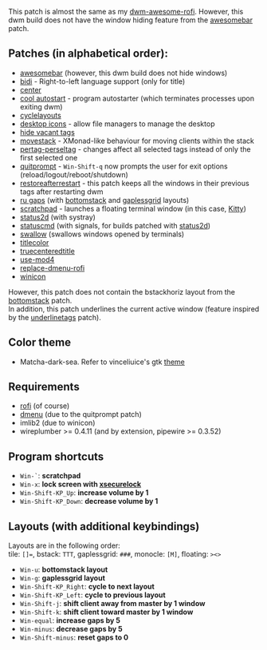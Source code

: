 This patch is almost the same as my [dwm-awesome-rofi](https://github.com/isaackwy/desktop-preferences/tree/master/dwm/dwm-awesome-rofi). However, this dwm build does not have the window hiding feature from the [awesomebar](http://dwm.suckless.org/patches/awesomebar/) patch.

## Patches (in alphabetical order):
- [awesomebar](http://dwm.suckless.org/patches/awesomebar/) (however, this dwm build does not hide windows)  
- [bidi](https://dwm.suckless.org/patches/bidi) - Right-to-left language support (only for title)  
- [center](https://dwm.suckless.org/patches/center/)  
- [cool autostart](https://dwm.suckless.org/patches/cool_autostart/) - program autostarter (which terminates processes upon exiting dwm)  
- [cyclelayouts](https://dwm.suckless.org/patches/cyclelayouts/)  
- [desktop icons](https://github.com/bakkeby/patches/blob/master/dwm/dwm-desktop_icons-6.3.diff) - allow file managers to manage the desktop  
- [hide vacant tags](https://dwm.suckless.org/patches/hide_vacant_tags/)  
- [movestack](https://raw.githubusercontent.com/bakkeby/dwm-flexipatch/master/patch/movestack.c) - XMonad-like behaviour for moving clients within the stack   
- [pertag-perseltag](https://dwm.suckless.org/patches/pertag/dwm-pertag-perseltag-6.2.diff) - changes affect all selected tags instead of only the first selected one  
- [quitprompt](https://dwm.suckless.org/patches/quitprompt/) - `Win-Shift-q` now prompts the user for exit options (reload/logout/reboot/shutdown)  
- [restoreafterrestart](https://dwm.suckless.org/patches/restoreafterrestart/) - this patch keeps all the windows in their previous tags after restarting dwm  
- [ru gaps](https://web.archive.org/web/20220627080229/https://dwm.suckless.org/patches/ru_gaps/) (with [bottomstack](https://web.archive.org/web/20211205174715/https://dwm.suckless.org/patches/ru_gaps/dwm-ru_bottomstack-6.2.diff) and [gaplessgrid](https://web.archive.org/web/20211205170841/https://dwm.suckless.org/patches/ru_gaps/dwm-ru_gaplessgrid-6.2.diff) layouts)  
- [scratchpad](https://dwm.suckless.org/patches/scratchpad/) - launches a floating terminal window (in this case, [Kitty](https://sw.kovidgoyal.net/kitty/))  
- [status2d](https://dwm.suckless.org/patches/status2d/dwm-status2d-systray-6.4.diff) (with systray)  
- [statuscmd](https://dwm.suckless.org/patches/statuscmd/dwm-statuscmd-status2d-20210405-60bb3df.diff) (with signals, for builds patched with [status2d](https://dwm.suckless.org/patches/status2d/))  
- [swallow](https://dwm.suckless.org/patches/swallow/) (swallows windows opened by terminals)  
- [titlecolor](https://dwm.suckless.org/patches/titlecolor/)  
- [truecenteredtitle](https://dwm.suckless.org/patches/truecenteredtitle/)  
- [use-mod4](https://slackbuilds.org/slackbuilds/15.0/desktop/dwm/sbo-patches/use-mod4.patch)  
- [replace-dmenu-rofi](https://slackbuilds.org/slackbuilds/15.0/desktop/dwm/sbo-patches/replace-dmenu-rofi.patch)  
- [winicon](https://dwm.suckless.org/patches/winicon/)  

However, this patch does not contain the bstackhoriz layout from the [bottomstack](https://dwm.suckless.org/patches/bottomstack/dwm-bottomstack-6.1.diff) patch.  
In addition, this patch underlines the current active window (feature inspired by the [underlinetags](https://dwm.suckless.org/patches/underlinetags/) patch).

## Color theme
- Matcha-dark-sea. Refer to vinceliuice's gtk [theme](https://github.com/vinceliuice/Matcha-gtk-theme)

## Requirements
- [rofi](https://github.com/davatorium/rofi) (of course)  
- [dmenu](https://tools.suckless.org/dmenu/) (due to the quitprompt patch)  
- imlib2 (due to winicon)  
- wireplumber >= 0.4.11 (and by extension, pipewire >= 0.3.52)

## Program shortcuts
+ `` Win-` ``: **scratchpad**
+ `Win-x`: **lock screen with [xsecurelock](https://github.com/google/xsecurelock)**
+ `Win-Shift-KP_Up`: **increase volume by 1**
+ `Win-Shift-KP_Down`: **decrease volume by 1**

## Layouts (with additional keybindings) 

Layouts are in the following order:  
tile: `[]=`, bstack: `TTT`, gaplessgrid: `###`, monocle: `[M]`, floating: `><>`

+ `Win-u`: **bottomstack layout**
+ `Win-g`: **gaplessgrid layout**
+ `Win-Shift-KP_Right`: **cycle to next layout**
+ `Win-Shift-KP_Left`: **cycle to previous layout**
+ `Win-Shift-j`: **shift client away from master by 1 window**
+ `Win-Shift-k`: **shift client toward master by 1 window**
+ `Win-equal`: **increase gaps by 5**
+ `Win-minus`: **decrease gaps by 5**
+ `Win-Shift-minus`: **reset gaps to 0**

